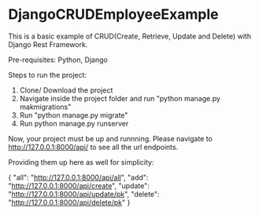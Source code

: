 # DjangoCRUDEmployeeExample


This is a basic example of CRUD(Create, Retrieve, Update and Delete) with Django Rest Framework.

Pre-requisites:
Python, Django

Steps to run the project:
1. Clone/ Download the project
2. Navigate inside the project folder and run "python manage.py makmigrations"
3. Run "python manage.py migrate"
4. Run python manage.py runserver

Now, your project must be up and runnning.
Please navigate to http://127.0.0.1:8000/api/ to see all the url endpoints.

Providing them up here as well for simplicity:

{
    "all": "http://127.0.0.1:8000/api/all",
    "add": "http://127.0.0.1:8000/api/create",
    "update": "http://127.0.0.1:8000/api/update/pk",
    "delete": "http://127.0.0.1:8000/api/delete/pk"
}


